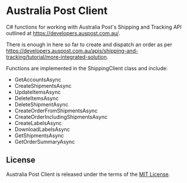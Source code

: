 # Australia Post Client

C# functions for working with Australia Post's Shipping and Tracking API outlined at https://developers.auspost.com.au/.  

There is enough in here so far to create and dispatch an order as per https://developers.auspost.com.au/apis/shipping-and-tracking/tutorial/more-integrated-solution.  

Functions are implemented in the ShippingClient class and include:

* GetAccountsAsync
* CreateShipmentsAsync
* UpdateItemsAsync
* DeleteItemsAsync
* DeleteShipmentAsync
* CreateOrderFromShipmentsAsync
* CreateOrderIncludingShipmentsAsync
* CreateLabelsAsync
* DownloadLabelsAsync
* GetShipmentsAsync
* GetOrderSummaryAsync

## License ##

Australia Post Client is released under the terms of the [MIT License](http://opensource.org/licenses/MIT).
